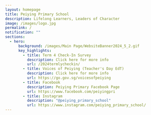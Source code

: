 ```yaml
---
layout: homepage
title: Peiying Primary School
description: Lifelong Learners, Leaders of Character
image: /images/logo.jpg
permalink: /
notification: ""
sections:
  - hero:
      background: /images/Main Page/WebsiteBanner2024_5_2.gif
      key_highlights:
        - title: Term 4 Check-In Survey
          description: Click here for more info
          url: /2024termlycheckin/
        - title: Voices of Peiying (Teacher's Day EdT)
          description: Click here for more info
          url: https://go.gov.sg/voicesofpeiying
        - title: Facebook
          description: Peiying Primary Facebook Page
          url: https://www.facebook.com/peiyingpri
        - title: Instagram
          description: "@peiying_primary_school"
          url: https://www.instagram.com/peiying_primary_school/
---
```

